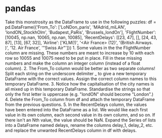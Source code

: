 # pandas
Take this monstrosity as the DataFrame to use in the following puzzles: df = pd.DataFrame({'From_To': ['LoNDon_paris', 'MAdrid_miLAN', 'londON_StockhOlm',  'Budapest_PaRis', 'Brussels_londOn'], 'FlightNumber': [10045, np.nan, 10065, np.nan, 10085], 'RecentDelays': [[23, 47], [], [24, 43, 87], [13], [67, 32]], 'Airline': ['KLM(!)', '&lt;Air France> (12)', '(British Airways. )', '12. Air France', '"Swiss Air"']})  1. Some values in the the FlightNumber column are missing. These numbers are meant to increase by 10 with each row so 10055 and 10075 need to be put in place. Fill in these missing numbers and make the column an integer column (instead of a float column). 2. The From_To column would be better as two separate columns! Split each string on the underscore delimiter _ to give a new temporary DataFrame with the correct values. Assign the correct column names to this temporary DataFrame. 3. Notice how the capitalisation of the city names is all mixed up in this temporary DataFrame. Standardise the strings so that only the first letter is uppercase (e.g. "londON" should become "London".) 4. Delete the From_To column from df and attach the temporary DataFrame from the previous questions. 5. In the RecentDelays column, the values have been entered into the DataFrame as a list. We would like each first value in its own column, each  second value in its own column, and so on. If there isn't an Nth value, the value should be NaN. Expand the Series of lists into a DataFrame named delays, rename the columns delay_1, delay_2, etc. and replace the unwanted RecentDelays column in df with delays. 
